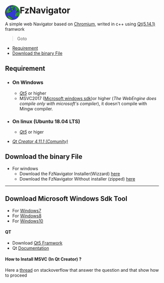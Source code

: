 # FzNavigator<a href="url"><img src="fznavigator_icones/web.png" align="left" height="48" width="48" ></a>
A simple web Navigator based on [Chromium](https://wiki.qt.io/QtWebEngine), writed in c++ using [Qt(5.14.1)](https://download.qt.io/official_releases/qt/5.14/5.14.1/) framwork  
> Goto   
 - [Requirement](https://github.com/faouziMohamed/fzNavigator/blob/master/README.md#requirement)  
 - [Download the binary File](https://github.com/faouziMohamed/fzNavigator/blob/master/README.md#download-the-binary-file)  
## Requirement 
 - ### On Windows
   - [_Qt5_](https://download.qt.io/official_releases/qt/) or higher
   - MSVC2017 ([Microsoft windows sdk](https://developer.microsoft.com/en-US/windows/downloads/windows-10-sdk/))or higher (_The WebEngine does compile only with microsoft's compiler_), it doesn't compile with Mingw compiler.
 - ### On linux (Ubuntu 18.04 LTS)
   - [_Qt5_](https://download.qt.io/official_releases/qt/) or higer
   
 - [_Qt Creator 4.11.1 (Comunity)_](https://download.qt.io/official_releases/qtcreator/4.11/4.11.1/)
   
   
## Download the binary File 
- For windows
  - Download the FzNavigator Installer(Wizzard) [here](https://github.com/faouziMohamed/fzNavigator/releases/tag/V0.2-wizzared)
  - Download the FzNavigator Without installer (zipped) [here](https://github.com/faouziMohamed/fzNavigator/releases/tag/V0.2-zipped)
  
-----------------------------------------------------------------------------------------
## Download Microsoft Windows Sdk Tool
 - For [Windows7](https://www.microsoft.com/en-us/download/details.aspx?id=8279)
 - For [Windows8](https://support.microsoft.com/en-us/help/2780680/an-update-is-available-for-windows-sdk-for-windows-8)
 - For [Windows10](https://developer.microsoft.com/en-US/windows/downloads/windows-10-sdk/)
 
 
 #### QT
 - Download [Qt5 Framwork](https://download.qt.io/official_releases/qt/)
 - Qt [Documentation](https://doc.qt.io/)
 #### How to Install MSVC (In Qt Creator) ?
 Here a [thread](https://stackoverflow.com/questions/47773289/debugging-in-qtcreator-using-msvc2017-compiler#answers) on stackoverflow that answer the question and that show how to proceed
